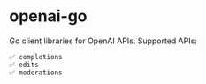 # openai-go

Go client libraries for OpenAI APIs. Supported APIs:
```
✅ completions
✅ edits
✅ moderations
```